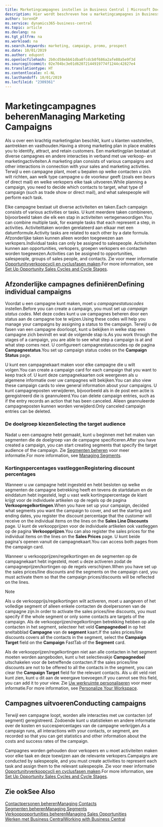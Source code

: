 ```yaml
---
title: Marketingcampagnes instellen in Business Central | Microsoft Docs
description: Hier wordt beschreven hoe u marketingcampagnes in Business Central instelt en uitvoert om prospects te vinden en aan te trekken en klanten vast te houden.
author: SorenGP
ms.service: dynamics365-business-central
ms.topic: article
ms.devlang: na
ms.tgt_pltfrm: na
ms.workload: na
ms.search.keywords: marketing, campaign, promo, prospect
ms.date: 10/01/2019
ms.author: edupont
ms.openlocfilehash: 2b0cd58ebb61dba8fcdcb0f686a2afe88a5e9f3d
ms.sourcegitcommit: 02e704bc3e01d62072144919774f1244c42827e4
ms.translationtype: HT
ms.contentlocale: nl-NL
ms.lasthandoff: 10/01/2019
ms.locfileid: "2309361"
---
```

# <a name="managing-marketing-campaigns"></a><span data-ttu-id="c6822-103">Marketingcampagnes beheren</span><span class="sxs-lookup"><span data-stu-id="c6822-103">Managing Marketing Campaigns</span></span>
<span data-ttu-id="c6822-104">Als u over een krachtig marketingplan beschikt, kunt u klanten vaststellen, aantrekken en vasthouden.</span><span class="sxs-lookup"><span data-stu-id="c6822-104">Having a strong marketing plan in place enables you to identify, attract, and retain customers.</span></span> <span data-ttu-id="c6822-105">Een marketingplan bestaat uit diverse campagnes en andere interacties in verband met uw verkoop- en marketingactiviteiten.</span><span class="sxs-lookup"><span data-stu-id="c6822-105">A marketing plan consists of various campaigns and other interactions in connection with your sales and marketing activities.</span></span> <span data-ttu-id="c6822-106">Terwijl u een campagne plant, moet u bepalen op welke contacten u zich wilt richten, aan welk type campagne u de voorkeur geeft (zoals een beurs of direct mail) en welke verkopers elke taak uitvoeren.</span><span class="sxs-lookup"><span data-stu-id="c6822-106">While planning a campaign, you need to decide which contacts to target, what type of campaign (such as trade show or direct mail), and what salespeople will perform each task.</span></span>

<span data-ttu-id="c6822-107">Elke campagne bestaat uit diverse activiteiten en taken.</span><span class="sxs-lookup"><span data-stu-id="c6822-107">Each campaign consists of various activities or tasks.</span></span> <span data-ttu-id="c6822-108">U kunt meerdere taken combineren, bijvoorbeeld taken die elk een stap in activiteiten vertegenwoordigen.</span><span class="sxs-lookup"><span data-stu-id="c6822-108">You can combine multiple task, for example tasks that each represent a step, in activities.</span></span> <span data-ttu-id="c6822-109">Activiteittaken worden gerelateerd aan elkaar met een datumformule.</span><span class="sxs-lookup"><span data-stu-id="c6822-109">Activity tasks are related to each other by a date formula.</span></span> <span data-ttu-id="c6822-110">Afzonderlijke taken kunnen alleen worden toegewezen aan verkopers.</span><span class="sxs-lookup"><span data-stu-id="c6822-110">Individual tasks can only be assigned to salespeople.</span></span> <span data-ttu-id="c6822-111">Activiteiten kunnen aan opportunities, verkopers, groepen verkopers en contacten worden toegewezen.</span><span class="sxs-lookup"><span data-stu-id="c6822-111">Activities can be assigned to opportunities, salespeople, groups of sales people, and contacts.</span></span> <span data-ttu-id="c6822-112">Zie voor meer informatie [Opportunityverkoopcycli en cyclusfasen maken](marketing-how-setup-opportunity-sales-cycles-stages.md).</span><span class="sxs-lookup"><span data-stu-id="c6822-112">For more information, see [Set Up Opportunity Sales Cycles and Cycle Stages](marketing-how-setup-opportunity-sales-cycles-stages.md).</span></span>

## <a name="defining-individual-campaigns"></a><span data-ttu-id="c6822-113">Afzonderlijke campagnes definiëren</span><span class="sxs-lookup"><span data-stu-id="c6822-113">Defining individual campaigns</span></span>
<span data-ttu-id="c6822-114">Voordat u een campagne kunt maken, moet u *campagnestatuscodes* instellen.</span><span class="sxs-lookup"><span data-stu-id="c6822-114">Before you can create a campaign, you must set up *campaign status codes*.</span></span> <span data-ttu-id="c6822-115">Met deze codes kunt u uw campagnes beheren door een status aan de campagne toe te wijzen.</span><span class="sxs-lookup"><span data-stu-id="c6822-115">Using these codes will help you manage your campaigns by assigning a status to the campaign.</span></span> <span data-ttu-id="c6822-116">Terwijl u de fasen van een campagne doorloopt, kunt u bekijken in welke stap een campagne zich bevindt en wat de volgende stap is.</span><span class="sxs-lookup"><span data-stu-id="c6822-116">As you work through the stages of a campaign, you are able to see what step a campaign is at and what step comes next.</span></span> <span data-ttu-id="c6822-117">U configureert campagnestatuscodes op de pagina **Campagnestatus**.</span><span class="sxs-lookup"><span data-stu-id="c6822-117">You set up campaign status codes on the **Campaign Status** page.</span></span>

<span data-ttu-id="c6822-118">U kunt een campagnekaart maken voor elke campagne die u wilt volgen.</span><span class="sxs-lookup"><span data-stu-id="c6822-118">You can create a campaign card for each campaign that you want to keep track of.</span></span> <span data-ttu-id="c6822-119">U kunt deze campagnekaarten ook weergeven als u algemene informatie over uw campagnes wilt bekijken.</span><span class="sxs-lookup"><span data-stu-id="c6822-119">You can also view these campaign cards to view general information about your campaigns.</span></span>
<span data-ttu-id="c6822-120">U kunt campagneposten verwijderen, bijvoorbeeld als in de post een actie is geregistreerd die is geannuleerd.</span><span class="sxs-lookup"><span data-stu-id="c6822-120">You can delete campaign entries, such as if the entry records an action that has been canceled.</span></span> <span data-ttu-id="c6822-121">Alleen geannuleerde campagneposten kunnen worden verwijderd.</span><span class="sxs-lookup"><span data-stu-id="c6822-121">Only canceled campaign entries can be deleted.</span></span>

### <a name="selecting-the-target-audience"></a><span data-ttu-id="c6822-122">De doelgroep kiezen</span><span class="sxs-lookup"><span data-stu-id="c6822-122">Selecting the target audience</span></span>
<span data-ttu-id="c6822-123">Nadat u een campagne hebt gemaakt, kunt u beginnen met het maken van segmenten die de doelgroep van de campagne specificeren.</span><span class="sxs-lookup"><span data-stu-id="c6822-123">After you have created a campaign, you can start creating segments that specify the target audience of the campaign.</span></span> <span data-ttu-id="c6822-124">Zie [Segmenten beheren](marketing-segments.md) voor meer informatie.</span><span class="sxs-lookup"><span data-stu-id="c6822-124">For more information, see [Managing Segments](marketing-segments.md).</span></span>

### <a name="registering-discount-percentages"></a><span data-ttu-id="c6822-125">Kortingspercentages vastleggen</span><span class="sxs-lookup"><span data-stu-id="c6822-125">Registering discount percentages</span></span>
<span data-ttu-id="c6822-126">Wanneer u uw campagne hebt ingesteld en hebt besloten op welke segmenten de campagne betrekking heeft en tevens de startdatum en de einddatum hebt ingesteld, legt u vast welk kortingspercentage de klant krijgt voor de individuele artikelen op de regels op de pagina **Verkoopregelkortingen**.</span><span class="sxs-lookup"><span data-stu-id="c6822-126">When you have set up your campaign, decided what segments you want the campaign to cover, and set the starting and ending dates, you register the discount percentage that the customer will receive on the individual items on the lines on the **Sales Line Discounts** page.</span></span> <span data-ttu-id="c6822-127">U kunt de verkoopprijzen voor de individuele artikelen ook vastleggen op de pagina **Verkoopprijzen**.</span><span class="sxs-lookup"><span data-stu-id="c6822-127">You can also register the sales prices for the individual items on the lines on the **Sales Prices** page.</span></span> <span data-ttu-id="c6822-128">U kunt beide pagina's openen vanuit de campagnekaart.</span><span class="sxs-lookup"><span data-stu-id="c6822-128">You can access both pages from the campaign card.</span></span>

 <span data-ttu-id="c6822-129">Wanneer u verkoopprijzen/regelkortingen en de segmenten op de campagnekaart hebt ingesteld, moet u deze activeren zodat de campagneprijzen/kortingen op de regels verschijnen.</span><span class="sxs-lookup"><span data-stu-id="c6822-129">When you have set up the sales prices/line discounts and the segments on the campaign card, you must activate them so that the campaign prices/discounts will be reflected on the lines.</span></span>

> [!NOTE]  
>   <span data-ttu-id="c6822-130">Als u de verkoopprijs/regelkortingen wilt activeren, moet u aangeven of het volledige segment of alleen enkele contacten de doelpersonen van de campagne zijn.</span><span class="sxs-lookup"><span data-stu-id="c6822-130">In order to activate the sales prices/line discounts, you must specify if the whole segment or only some contacts are targets of the campaign.</span></span> <span data-ttu-id="c6822-131">Als de verkoopprijzen/regelkortingen betrekking hebben op alle contacten in het segment, selecteer het veld **Campagnedoel** in op het sneltabblad **Campagne** van de **segment** kaart.</span><span class="sxs-lookup"><span data-stu-id="c6822-131">If the sales prices/line discounts covers all the contacts in the segment, select the **Campaign Target** field on the **Campaign** FastTab of the **Segment** card.</span></span>

<span data-ttu-id="c6822-132">Als de verkoopprijzen/regelkortingen niet aan alle contacten in het segment moeten worden aangeboden, kunt u het selectievakje **Campagnedoel** uitschakelen voor de betreffende contacten.</span><span class="sxs-lookup"><span data-stu-id="c6822-132">If the sales prices/line discounts are not to be offered to all the contacts in the segment, you can clear the **Campaign Target** field for the relevant contacts.</span></span> <span data-ttu-id="c6822-133">Als u dit veld niet kunt zien, kunt u dit aan de weergave toevoegen.</span><span class="sxs-lookup"><span data-stu-id="c6822-133">If you cannot see this field, you can add it to your view.</span></span> <span data-ttu-id="c6822-134">Zie [Uw werkruimte personaliseren](ui-personalization-user.md) voor meer informatie.</span><span class="sxs-lookup"><span data-stu-id="c6822-134">For more information, see [Personalize Your Workspace](ui-personalization-user.md).</span></span>

## <a name="conducting-campaigns"></a><span data-ttu-id="c6822-135">Campagnes uitvoeren</span><span class="sxs-lookup"><span data-stu-id="c6822-135">Conducting campaigns</span></span>
<span data-ttu-id="c6822-136">Terwijl een campagne loopt, worden alle interacties met uw contacten (of segment) geregistreerd. Zodoende kunt u statistieken en andere informatie over de kosten en succespercentages van de campagne verkrijgen.</span><span class="sxs-lookup"><span data-stu-id="c6822-136">As a campaign runs, all interactions with your contacts, or segment, are recorded so that you can get statistics and other information about the costs and success rates of the campaign.</span></span>

<span data-ttu-id="c6822-137">Campagnes worden gehouden door verkopers en u moet activiteiten maken voor elke taak en deze toewijzen aan de relevante verkopers.</span><span class="sxs-lookup"><span data-stu-id="c6822-137">Campaigns are conducted by salespeople, and you must create activities to represent each task and assign them to the relevant salespeople.</span></span> <span data-ttu-id="c6822-138">Zie voor meer informatie [Opportunityverkoopcycli en cyclusfasen maken](marketing-how-setup-opportunity-sales-cycles-stages.md).</span><span class="sxs-lookup"><span data-stu-id="c6822-138">For more information, see [Set Up Opportunity Sales Cycles and Cycle Stages](marketing-how-setup-opportunity-sales-cycles-stages.md).</span></span>

## <a name="see-also"></a><span data-ttu-id="c6822-139">Zie ook</span><span class="sxs-lookup"><span data-stu-id="c6822-139">See Also</span></span>
[<span data-ttu-id="c6822-140">Contactpersonen beheren</span><span class="sxs-lookup"><span data-stu-id="c6822-140">Managing Contacts</span></span>](marketing-contacts.md)  
[<span data-ttu-id="c6822-141">Segmenten beheren</span><span class="sxs-lookup"><span data-stu-id="c6822-141">Managing Segments</span></span>](marketing-segments.md)  
[<span data-ttu-id="c6822-142">Verkoopopportunities beheren</span><span class="sxs-lookup"><span data-stu-id="c6822-142">Managing Sales Opportunities</span></span>](marketing-manage-sales-opportunities.md)  
[<span data-ttu-id="c6822-143">Werken met Business Central</span><span class="sxs-lookup"><span data-stu-id="c6822-143">Working with Business Central</span></span>](ui-work-product.md)  
